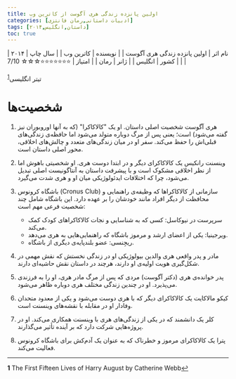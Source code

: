 ```yaml
---
title: اولین پانزده زندگی هری آگوست از کاترین وب
categories: [ادبیات داستانی,رمان فانتزی]
tags: [داستان,انگلیس,۲۰۱۴]
toc: true
---
```


| نام اثر | اولین پانزده زندگی هری آگوست |
| نویسنده | کاترین وب |
| سال چاپ | ۲۰۱۴  |
| کشور | انگلیس  |
| ژانر | رمان   |
| امتیاز | ⭐⭐⭐⭐⭐⭐⭐☆☆☆ 7/10  |


تیتر انگلیسی<sup id="a1">[1](#f1)</sup>


# شخصیت‌ها

1. هری آگوست
   شخصیت اصلی داستان. او یک "کالاکاکرا" (که به آنها اوروبوران نیز گفته می‌شود) است؛ یعنی پس از مرگ دوباره متولد می‌شود اما حافظه‌ی زندگی‌های قبلی‌اش را حفظ می‌کند. سفر او در میان زندگی‌های متعدد و چالش‌های اخلاقی، محور اصلی داستان است.

2. وینسنت رانکیس
   یک کالاکاکرای دیگر و در ابتدا دوست هری. او شخصیتی باهوش اما از نظر اخلاقی مشکوک است و با پیشرفت داستان به آنتاگونیست اصلی تبدیل می‌شود، چرا که اختلافات ایدئولوژیکی میان او و هری شدت می‌گیرد.

3. باشگاه کرونوس (Cronus Club)
   سازمانی از کالاکاکراها که وظیفه‌ی راهنمایی و محافظت از دیگر افراد مانند خودشان را بر عهده دارد. این باشگاه شامل چند شخصیت فرعی مهم است:

   * سرپرست در نیوکاسل: کسی که به شناسایی و نجات کالاکاکراهای کودک کمک می‌کند.
   * ویرجینیا: یکی از اعضای ارشد و مرموز باشگاه که راهنمایی‌هایی به هری می‌دهد.
   * ریجِنسی: عضو بلندپایه‌ی دیگری از باشگاه.

4. مادر و پدر واقعی هری
   والدین بیولوژیکی او در زندگی نخستش که نقش مهمی در شکل‌گیری هویت اولیه‌ی او دارند، هرچند در داستان نقش حاشیه‌ای دارند.

5. پدر خوانده‌ی هری (دکتر آگوست)
   مردی که پس از مرگ مادر هری، او را به فرزندی می‌پذیرد. او در چندین زندگی مختلف هری دوباره ظاهر می‌شود.

6. کیکو مالاکایت
   یک کالاکاکرای دیگر که با هری دوست می‌شود و یکی از معدود متحدان وفادار او در مقابله با نقشه‌های وینسنت است.

7. کلر
   یک دانشمند که در یکی از زندگی‌های هری با وینسنت همکاری می‌کند. او در پروژه‌هایی شرکت دارد که بر آینده تأثیر می‌گذارند.

8. پترا
   یک کالاکاکرای مرموز و خطرناک که به عنوان یک آدم‌کش برای باشگاه کرونوس فعالیت می‌کند.

---




<b id="f1">1</b> <span class="footnote">The First Fifteen Lives of Harry August by Catherine Webb</span>[↩](#a1)